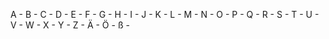 A - 
B - 
C - 
D - 
E - 
F - 
G - 
H - 
I - 
J - 
K - 
L - 
M - 
N - 
O - 
P - 
Q - 
R - 
S - 
T - 
U - 
V - 
W -
X - 
Y - 
Z - 
Ä - 
Ö - 
ß - 
